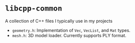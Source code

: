 # `libcpp-common`

A collection of C++ files I typically use in my projects

* `geometry.h`: Implementation of `Vec`, `VecList`, and `Mat` types.
* `mesh.h`: 3D model loader. Currently supports PLY format.
